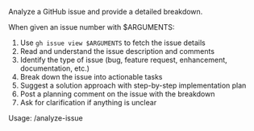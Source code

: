 Analyze a GitHub issue and provide a detailed breakdown.

When given an issue number with $ARGUMENTS:
1. Use `gh issue view $ARGUMENTS` to fetch the issue details
2. Read and understand the issue description and comments
3. Identify the type of issue (bug, feature request, enhancement, documentation, etc.)
4. Break down the issue into actionable tasks
5. Suggest a solution approach with step-by-step implementation plan
6. Post a planning comment on the issue with the breakdown
7. Ask for clarification if anything is unclear

Usage: /analyze-issue <issue-number>
